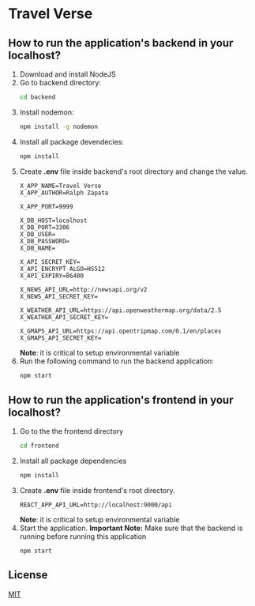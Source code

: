 # Travel Verse

## How to run the application's backend in your localhost?
1) Download and install NodeJS
2) Go to backend directory:
    ```bash
    cd backend
    ```
2) Install nodemon:
    ```bash
    npm install -g nodemon
    ```
2) Install all package devendecies:
    ```bash
    npm install
    ```
3) Create **.env** file inside backend's root directory and change the value.
    ```
    X_APP_NAME=Travel Verse
    X_APP_AUTHOR=Ralph Zapata
    
    X_APP_PORT=9999
    
    X_DB_HOST=localhost
    X_DB_PORT=3306
    X_DB_USER=
    X_DB_PASSWORD=
    X_DB_NAME=
    
    X_API_SECRET_KEY=
    X_API_ENCRYPT_ALGO=HS512
    X_API_EXPIRY=86400
    
    X_NEWS_API_URL=http://newsapi.org/v2
    X_NEWS_API_SECRET_KEY=
    
    X_WEATHER_API_URL=https://api.openweathermap.org/data/2.5
    X_WEATHER_API_SECRET_KEY=
    
    X_GMAPS_API_URL=https://api.opentripmap.com/0.1/en/places
    X_GMAPS_API_SECRET_KEY=
    ```
    **Note**: it is critical to setup environmental variable
6) Run the following command to run the backend application:
    ```bash
    npm start
    ```
## How to run the application's frontend in your localhost?
1) Go to the the frontend directory
    ```bash
    cd frontend
    ```
2) Install all package dependencies
    ```bash
    npm install
    ```
3) Create **.env** file inside frontend's root directory. 
    ```
    REACT_APP_API_URL=http://localhost:9000/api
    ```
    **Note**: it is critical to setup environmental variable
4) Start the application. 
    **Important Note:** Make sure that the backend is running before running this application
    ```
    npm start
    ```

## License
[MIT](https://choosealicense.com/licenses/mit/)
